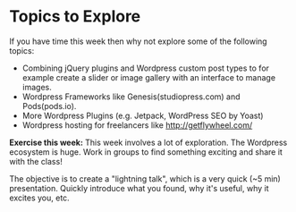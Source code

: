 # Topics to Explore

If you have time this week then why not explore some of the following topics:

* Combining jQuery plugins and Wordpress custom post types to for example create a slider or image gallery with an interface to manage images.
* Wordpress Frameworks like Genesis(studiopress.com) and Pods(pods.io).
* More Wordpress Plugins (e.g. Jetpack, WordPress SEO by Yoast)
* Wordpress hosting for freelancers like http://getflywheel.com/


**Exercise this week:**
This week involves a lot of exploration. The Wordpress ecosystem is huge. Work in groups to find something exciting and share it with the class!

The objective is to create a "lightning talk", which is a very quick (~5 min) presentation. Quickly introduce what you found, why it's useful, why it excites you, etc.